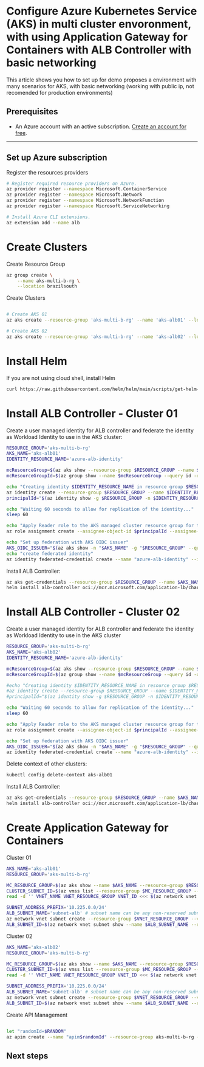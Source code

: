 

# Configure Azure Kubernetes Service (AKS) in multi cluster envoronment, with using Application Gateway for Containers with ALB Controller with basic networking

This article shows you how to set up for demo proposes a environment with many scenarios for AKS, with basic networking (working with public ip, not recomended for production environments)


## Prerequisites

- An Azure account with an active subscription. [Create an account for free](https://azure.microsoft.com/free/?WT.mc_id=A261C142F).

---

## Set up Azure subscription
Register the resources providers
```bash
# Register required resource providers on Azure.
az provider register --namespace Microsoft.ContainerService
az provider register --namespace Microsoft.Network
az provider register --namespace Microsoft.NetworkFunction
az provider register --namespace Microsoft.ServiceNetworking

# Install Azure CLI extensions.
az extension add --name alb
```



# Create Clusters

Create Resource Group

```bash
az group create \
    --name aks-multi-b-rg \
    --location brazilsouth
```

Create Clusters

```bash

# Create AKS 01
az aks create --resource-group 'aks-multi-b-rg' --name 'aks-alb01' --location 'brazilsouth' --network-plugin azure --enable-oidc-issuer --enable-workload-identity --generate-ssh-key

# Create AKS 02
az aks create --resource-group 'aks-multi-b-rg' --name 'aks-alb02' --location 'brazilsouth' --network-plugin azure --enable-oidc-issuer --enable-workload-identity --generate-ssh-key

```

# Install Helm

If you are not using cloud shell, install Helm

```bash
curl https://raw.githubusercontent.com/helm/helm/main/scripts/get-helm-3 | bash
```


# Install ALB Controller - Cluster 01

Create a user managed identity for ALB controller and federate the identity as Workload Identity to use in the AKS cluster:


```bash
RESOURCE_GROUP='aks-multi-b-rg'
AKS_NAME='aks-alb01'
IDENTITY_RESOURCE_NAME='azure-alb-identity'

mcResourceGroup=$(az aks show --resource-group $RESOURCE_GROUP --name $AKS_NAME --query "nodeResourceGroup" -o tsv)
mcResourceGroupId=$(az group show --name $mcResourceGroup --query id -otsv)

echo "Creating identity $IDENTITY_RESOURCE_NAME in resource group $RESOURCE_GROUP"
az identity create --resource-group $RESOURCE_GROUP --name $IDENTITY_RESOURCE_NAME
principalId="$(az identity show -g $RESOURCE_GROUP -n $IDENTITY_RESOURCE_NAME --query principalId -otsv)"

echo "Waiting 60 seconds to allow for replication of the identity..."
sleep 60

echo "Apply Reader role to the AKS managed cluster resource group for the newly provisioned identity"
az role assignment create --assignee-object-id $principalId --assignee-principal-type ServicePrincipal --scope $mcResourceGroupId --role "acdd72a7-3385-48ef-bd42-f606fba81ae7" # Reader role

echo "Set up federation with AKS OIDC issuer"
AKS_OIDC_ISSUER="$(az aks show -n "$AKS_NAME" -g "$RESOURCE_GROUP" --query "oidcIssuerProfile.issuerUrl" -o tsv)"
echo "create federated identity"
az identity federated-credential create --name "azure-alb-identity" --identity-name "$IDENTITY_RESOURCE_NAME" --resource-group $RESOURCE_GROUP --issuer "$AKS_OIDC_ISSUER" --subject "system:serviceaccount:azure-alb-system:alb-controller-sa"
```

Install ALB Controller:

```bash
az aks get-credentials --resource-group $RESOURCE_GROUP --name $AKS_NAME
helm install alb-controller oci://mcr.microsoft.com/application-lb/charts/alb-controller --version 1.0.0 --set albController.podIdentity.clientID=$(az identity show -g $RESOURCE_GROUP -n azure-alb-identity --query clientId -o tsv)
```

# Install ALB Controller - Cluster 02
Create a user managed identity for ALB controller and federate the identity as Workload Identity to use in the AKS cluster

```bash
RESOURCE_GROUP='aks-multi-b-rg'
AKS_NAME='aks-alb02'
IDENTITY_RESOURCE_NAME='azure-alb-identity'

mcResourceGroup=$(az aks show --resource-group $RESOURCE_GROUP --name $AKS_NAME --query "nodeResourceGroup" -o tsv)
mcResourceGroupId=$(az group show --name $mcResourceGroup --query id -otsv)

#echo "Creating identity $IDENTITY_RESOURCE_NAME in resource group $RESOURCE_GROUP"
#az identity create --resource-group $RESOURCE_GROUP --name $IDENTITY_RESOURCE_NAME
#principalId="$(az identity show -g $RESOURCE_GROUP -n $IDENTITY_RESOURCE_NAME --query principalId -otsv)"

echo "Waiting 60 seconds to allow for replication of the identity..."
sleep 60

echo "Apply Reader role to the AKS managed cluster resource group for the newly provisioned identity"
az role assignment create --assignee-object-id $principalId --assignee-principal-type ServicePrincipal --scope $mcResourceGroupId --role "acdd72a7-3385-48ef-bd42-f606fba81ae7" # Reader role

echo "Set up federation with AKS OIDC issuer"
AKS_OIDC_ISSUER="$(az aks show -n "$AKS_NAME" -g "$RESOURCE_GROUP" --query "oidcIssuerProfile.issuerUrl" -o tsv)"
az identity federated-credential create --name "azure-alb-identity" --identity-name "azure-alb-identity" --resource-group $RESOURCE_GROUP --issuer "$AKS_OIDC_ISSUER" --subject "system:serviceaccount:azure-alb-system:alb-controller-sa"
```

Delete context of other clusters:
```bash
kubectl config delete-context aks-alb01
```

Install ALB Controller:

```bash
az aks get-credentials --resource-group $RESOURCE_GROUP --name $AKS_NAME
helm install alb-controller oci://mcr.microsoft.com/application-lb/charts/alb-controller --version 1.0.0 --set albController.podIdentity.clientID=$(az identity show -g $RESOURCE_GROUP -n azure-alb-identity --query clientId -o tsv)
```

# Create Application Gateway for Containers

Cluster 01
```bash
AKS_NAME='aks-alb01'
RESOURCE_GROUP='aks-multi-b-rg'

MC_RESOURCE_GROUP=$(az aks show --name $AKS_NAME --resource-group $RESOURCE_GROUP --query "nodeResourceGroup" -o tsv)
CLUSTER_SUBNET_ID=$(az vmss list --resource-group $MC_RESOURCE_GROUP --query '[0].virtualMachineProfile.networkProfile.networkInterfaceConfigurations[0].ipConfigurations[0].subnet.id' -o tsv)
read -d '' VNET_NAME VNET_RESOURCE_GROUP VNET_ID <<< $(az network vnet show --ids $CLUSTER_SUBNET_ID --query '[name, resourceGroup, id]' -o tsv)

SUBNET_ADDRESS_PREFIX='10.225.0.0/24'
ALB_SUBNET_NAME='subnet-alb' # subnet name can be any non-reserved subnet name (i.e. GatewaySubnet, AzureFirewallSubnet, AzureBastionSubnet would all be invalid)
az network vnet subnet create --resource-group $VNET_RESOURCE_GROUP --vnet-name $VNET_NAME --name $ALB_SUBNET_NAME --address-prefixes $SUBNET_ADDRESS_PREFIX --delegations 'Microsoft.ServiceNetworking/trafficControllers'
ALB_SUBNET_ID=$(az network vnet subnet show --name $ALB_SUBNET_NAME --resource-group $VNET_RESOURCE_GROUP --vnet-name $VNET_NAME --query '[id]' --output tsv)

```
Cluster 02
```bash
AKS_NAME='aks-alb02'
RESOURCE_GROUP='aks-multi-b-rg'

MC_RESOURCE_GROUP=$(az aks show --name $AKS_NAME --resource-group $RESOURCE_GROUP --query "nodeResourceGroup" -o tsv)
CLUSTER_SUBNET_ID=$(az vmss list --resource-group $MC_RESOURCE_GROUP --query '[0].virtualMachineProfile.networkProfile.networkInterfaceConfigurations[0].ipConfigurations[0].subnet.id' -o tsv)
read -d '' VNET_NAME VNET_RESOURCE_GROUP VNET_ID <<< $(az network vnet show --ids $CLUSTER_SUBNET_ID --query '[name, resourceGroup, id]' -o tsv)

SUBNET_ADDRESS_PREFIX='10.225.0.0/24'
ALB_SUBNET_NAME='subnet-alb' # subnet name can be any non-reserved subnet name (i.e. GatewaySubnet, AzureFirewallSubnet, AzureBastionSubnet would all be invalid)
az network vnet subnet create --resource-group $VNET_RESOURCE_GROUP --vnet-name $VNET_NAME --name $ALB_SUBNET_NAME --address-prefixes $SUBNET_ADDRESS_PREFIX --delegations 'Microsoft.ServiceNetworking/trafficControllers'
ALB_SUBNET_ID=$(az network vnet subnet show --name $ALB_SUBNET_NAME --resource-group $VNET_RESOURCE_GROUP --vnet-name $VNET_NAME --query '[id]' --output tsv)

```

Create API Management

```bash

let "randomId=$RANDOM"
az apim create --name "apim$randomId" --resource-group aks-multi-b-rg --publisher-name Contoso --publisher-email admin@contoso.com --no-wait 

```
## Next steps



